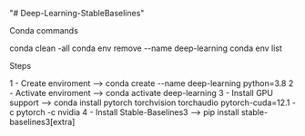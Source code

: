 "# Deep-Learning-StableBaselines" 

Conda commands

conda clean -all 
conda env remove --name deep-learning
conda env list


Steps

1 - Create enviroment --> conda create --name deep-learning python=3.8
2 - Activate enviroment --> conda activate deep-learning
3 - Install GPU support --> conda install pytorch torchvision torchaudio pytorch-cuda=12.1 -c pytorch -c nvidia 
4 - Install Stable-Baselines3 --> pip install stable-baselines3[extra]

